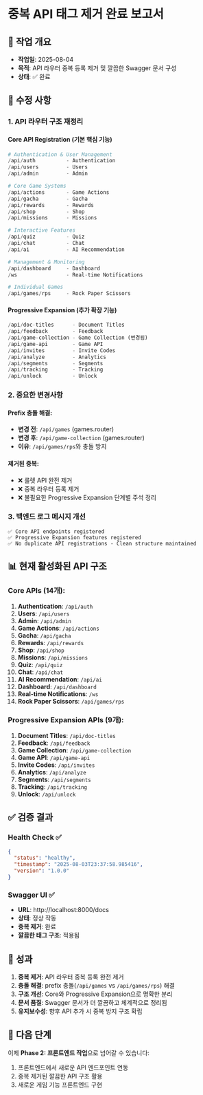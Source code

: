 # 중복 API 태그 제거 완료 보고서

## 🎯 작업 개요
- **작업일**: 2025-08-04  
- **목적**: API 라우터 중복 등록 제거 및 깔끔한 Swagger 문서 구성
- **상태**: ✅ 완료

## 🔧 수정 사항

### 1. API 라우터 구조 재정리

#### **Core API Registration** (기본 핵심 기능)
```python
# Authentication & User Management
/api/auth          - Authentication
/api/users         - Users  
/api/admin         - Admin

# Core Game Systems
/api/actions       - Game Actions
/api/gacha         - Gacha
/api/rewards       - Rewards
/api/shop          - Shop
/api/missions      - Missions

# Interactive Features  
/api/quiz          - Quiz
/api/chat          - Chat
/api/ai            - AI Recommendation

# Management & Monitoring
/api/dashboard     - Dashboard
/ws                - Real-time Notifications

# Individual Games
/api/games/rps     - Rock Paper Scissors
```

#### **Progressive Expansion** (추가 확장 기능)
```python
/api/doc-titles      - Document Titles
/api/feedback        - Feedback  
/api/game-collection - Game Collection (변경됨)
/api/game-api        - Game API
/api/invites         - Invite Codes
/api/analyze         - Analytics
/api/segments        - Segments
/api/tracking        - Tracking
/api/unlock          - Unlock
```

### 2. 중요한 변경사항

#### **Prefix 충돌 해결**:
- **변경 전**: `/api/games` (games.router)
- **변경 후**: `/api/game-collection` (games.router)
- **이유**: `/api/games/rps`와 충돌 방지

#### **제거된 중복**:
- ❌ 룰렛 API 완전 제거 
- ❌ 중복 라우터 등록 제거
- ❌ 불필요한 Progressive Expansion 단계별 주석 정리

### 3. 백엔드 로그 메시지 개선
```
✅ Core API endpoints registered
✅ Progressive Expansion features registered  
✅ No duplicate API registrations - Clean structure maintained
```

## 📊 현재 활성화된 API 구조

### Core APIs (14개):
1. **Authentication**: `/api/auth`
2. **Users**: `/api/users` 
3. **Admin**: `/api/admin`
4. **Game Actions**: `/api/actions`
5. **Gacha**: `/api/gacha`
6. **Rewards**: `/api/rewards`
7. **Shop**: `/api/shop`
8. **Missions**: `/api/missions`
9. **Quiz**: `/api/quiz`
10. **Chat**: `/api/chat`
11. **AI Recommendation**: `/api/ai`
12. **Dashboard**: `/api/dashboard`
13. **Real-time Notifications**: `/ws`
14. **Rock Paper Scissors**: `/api/games/rps`

### Progressive Expansion APIs (9개):
1. **Document Titles**: `/api/doc-titles`
2. **Feedback**: `/api/feedback`
3. **Game Collection**: `/api/game-collection` 
4. **Game API**: `/api/game-api`
5. **Invite Codes**: `/api/invites`
6. **Analytics**: `/api/analyze`
7. **Segments**: `/api/segments`
8. **Tracking**: `/api/tracking`
9. **Unlock**: `/api/unlock`

## ✅ 검증 결과

### Health Check ✅
```json
{
  "status": "healthy", 
  "timestamp": "2025-08-03T23:37:58.985416",
  "version": "1.0.0"
}
```

### Swagger UI ✅
- **URL**: http://localhost:8000/docs
- **상태**: 정상 작동
- **중복 제거**: 완료
- **깔끔한 태그 구조**: 적용됨

## 🎯 성과

1. **중복 제거**: API 라우터 중복 등록 완전 제거
2. **충돌 해결**: prefix 충돌(`/api/games` vs `/api/games/rps`) 해결
3. **구조 개선**: Core와 Progressive Expansion으로 명확한 분리
4. **문서 품질**: Swagger 문서가 더 깔끔하고 체계적으로 정리됨
5. **유지보수성**: 향후 API 추가 시 중복 방지 구조 확립

## 🔄 다음 단계

이제 **Phase 2: 프론트엔드 작업**으로 넘어갈 수 있습니다:
1. 프론트엔드에서 새로운 API 엔드포인트 연동
2. 중복 제거된 깔끔한 API 구조 활용
3. 새로운 게임 기능 프론트엔드 구현
